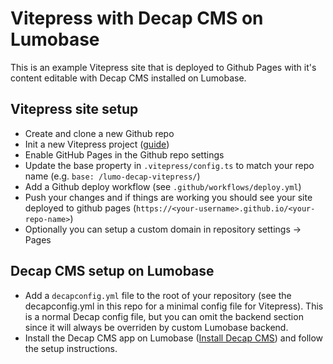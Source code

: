 # Vitepress with Decap CMS on Lumobase

This is an example Vitepress site that is deployed to Github Pages with it's content editable with Decap CMS installed on Lumobase.

## Vitepress site setup

- Create and clone a new Github repo
- Init a new Vitepress project ([guide](https://vitepress.dev/guide/getting-started))
- Enable GitHub Pages in the Github repo settings
- Update the base property in `.vitepress/config.ts` to match your repo name (e.g. `base: /lumo-decap-vitepress/`)
- Add a Github deploy workflow (see `.github/workflows/deploy.yml`)
- Push your changes and if things are working you should see your site deployed to github pages (`https://<your-username>.github.io/<your-repo-name>`)
- Optionally you can setup a custom domain in repository settings -> Pages

## Decap CMS setup on Lumobase
- Add a `decapconfig.yml` file to the root of your repository (see the decapconfig.yml in this repo for a minimal config file for Vitepress). This is a normal Decap config file, but you can omit the backend section since it will always be overriden by custom Lumobase backend.
- Install the Decap CMS app on Lumobase ([Install Decap CMS](https://lumoapps.me/dash?appUrl=https%3A%2F%2Fgithub.com%2Fsimonbengtsson%2Flumo-decap%2Freleases%2Flatest%2Fdownload%2Fapp.lumo)) and follow the setup instructions.
